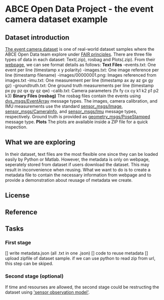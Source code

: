 # ABCE Open Data Project - the event camera dataset example

## Dataset introduction

[The event camera dataset](https://rpg.ifi.uzh.ch/davis_data.html) is one of real-world dataset samples where the ABCE Open Data team explore under [FAIR principles](https://www.go-fair.org/fair-principles/).
There are three file types of data in each dataset: Text(.zip), rosbag and Plots(.zip). From their [webpage](https://rpg.ifi.uzh.ch/davis_data.html), we can see format details as follows:
**Text Files**
-events.txt: One event per line (timestamp x y polarity)
-images.txt: One image reference per line (timestamp filename)
-images/00000001.png: Images referenced from images.txt
-imu.txt: One measurement per line (timestamp ax ay az gx gy gz)
-groundtruth.txt: One ground truth measurements per line (timestamp px py pz qx qy qz qw)
-calib.txt: Camera parameters (fx fy cx cy k1 k2 p1 p2 k3)
**Binary Files (rosbag)**
The rosbag files contain the events using [dvs_msgs/EventArray](https://github.com/uzh-rpg/rpg_dvs_ros/blob/master/dvs_msgs/msg/EventArray.msg) message types. 
The images, camera calibration, and IMU measurements use the standard [sensor_msgs/Image](http://docs.ros.org/api/sensor_msgs/html/msg/Image.html), [sensor_msgs/CameraInfo](http://docs.ros.org/api/sensor_msgs/html/msg/CameraInfo.html), and [sensor_msgs/Imu](http://docs.ros.org/api/sensor_msgs/html/msg/Imu.html) message types, respectively. 
Ground truth is provided as [geometry_msgs/PoseStamped](http://docs.ros.org/api/geometry_msgs/html/msg/PoseStamped.html) message type.
**Plots**
The plots are available inside a ZIP file for a quick inspection.

## What we are exploring

In their dataset, text files are the most flexible one since they can be loaded easily by Python or Matlab. However, the metadata is only on webpage, seperately stored from dataset if users download the dataset. This may result in inconvenience when reusing.
What we want to do is to create a metadata file to contain the necessary information from webpage and to provide a demonstration about reusage of metadata we create. 

## License

## Reference

## Tasks

### First stage

[] write metadata.json (all .txt in one .json)
[] code to reuse metadata
[] upload zipfile of dataset sample. if we can use python to read zip from url, this step can be skiped.


### Second stage (optional)

If time and resourses are allowed, the second stage could be restructing the dataset using ['sensor observation model'](https://www.w3.org/TR/vocab-ssn/#Observations-overview).
